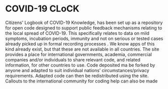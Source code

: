 # COVID-19 CLoCK 

Citizens' Logbook of COVID-19 Knowledge, has been set up as a repository for open code designed to support public feedback mechanisms relating to the local spread of COVID-19. This specifically relates to  data on  mild symptoms, incubation periods, immunity and not on serious or tested cases already picked up in formal recording processes . We know apps of this kind already exist, but that these are not available in all countries.   The site provides a place for international governments, academia, commercial companies and/or individuals to share relevant code, and related information, for other countries to use. Code deposited ma  be forked by anyone and adapted to suit individual nations’ circumstances/privacy requirements. Adapted code can then be redistributed using the site. Callouts to the international community for coding help can also be made
